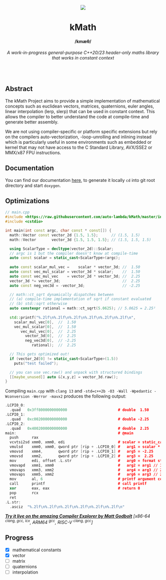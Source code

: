<p align="center">
  <img src="https://i.imgur.com/IPqkXTN.png">
   <h1 align="center" style="border-bottom: none">kMath</h1>
   <h4 align="center">/kmæθ/</h4>
   <h6 align="center">A work-in-progress general-purpose C++20/23 header-only maths library that works in constant context</h6>
   </br>
</p>

## Abstract

The kMath Project aims to provide a simple implementation of mathematical concepts such as euclidean vectors, matrices, quaternions, euler angles, linear interpolation (lerp, slerp) that can be used in constant context.
This allows the compiler to better understand the code at compile-time and generate better assembly.

We are not using compiler-specific or platform specific extensions but rely on the compilers auto-vectorization, -loop-unrolling and inlining instead which is particularly useful in some environments such as embedded or kernel that may not have access to the C Standard Library, AVX/SSE2 or MMX/x87 FPU instructions.

## Documentation

You can find our documentation [here](http://typena.me/docs/structmath_1_1_vector.html), to generate it locally `cd` into git root directory and start `doxygen`.

## Optimizations

```cpp
// main.cpp
#include <https://raw.githubusercontent.com/auto-lambda/kMath/master/include/math.hpp>
#include <cstdio>

int main(int const argc, char const * const[]) {
  math::Vector const vector_2d {1.5, 1.5};      // (1.5, 1.5)
  math::Vector       vector_3d {1.5, 1.5, 1.5}; // (1.5, 1.5, 1.5)

  using ScalarType = decltype(vector_2d)::Scalar;
  // argc is 1 but the compiler doesn't know at compile-time
  auto const scalar = static_cast<ScalarType>(argc);
  
  auto const scalar_mul_vec =    scalar * vector_3d; //  1.50
  auto const vec_mul_scalar = vector_3d * scalar;    //  1.50
  auto const vec_mul_vec    = vector_2d * vector_3d; //  2.25
  vector_3d *= vector_3d;                            //  2.25
  auto const neg_vec3d = -vector_3d;                 // -2.25

  // math::ct_sqrt dynamically dispatches between
  // (a) compile-time implementation of sqrt if constant evaluated
  // (b) std::sqrt otherwise
  auto constexpr rational = math::ct_sqrt(5.0625); // 5.0625 = 2.25²
  
  std::printf("%.2lf\n%.2lf\n%.2lf\n%.2lf\n%.2lf\n%.2lf\n",
    scalar_mul_vec[0],  //  1.50
    vec_mul_scalar[0],  //  1.50
       vec_mul_vec[0],  //  2.25
         vector_3d[0],  //  2.25
         neg_vec3d[0],  // -2.25
            rational);  //  2.25

  // This gets optimized out!
  if (vector_2d[0] != static_cast<ScalarType>(1.5))
    puts("test failed");

  // you can use vec.raw() and unpack with structured bindings
  [[maybe_unused]] auto &[x,y,z] = vector_3d.raw();
}
```
Compiling `main.cpp` with `clang 13` and `-std=c++2b -O3 -Wall -Wpedantic -Wconversion -Werror -mavx2` produces the following output:
```cpp
.LCPI0_0:
  .quad   0x3ff8000000000000                       # double  1.50
.LCPI0_1:
  .quad   0xc002000000000000                       # double -2.25
.LCPI0_2:
  .quad   0x4002000000000000                       # double  2.25
main:                                              # @main
  push      rax
  vcvtsi2sd xmm0, xmm0, edi                        # scalar = static_cast<ScalarType>(argc)
  vmulsd    xmm0, xmm0, qword ptr [rip + .LCPI0_0] #   arg1 = scalar * vector_3d // 1.50
  vmovsd    xmm4,       qword ptr [rip + .LCPI0_1] #   arg5 = -2.25
  vmovsd    xmm2,       qword ptr [rip + .LCPI0_2] #   arg3 =  2.25
  mov       edi, offset .L.str                     #   arg0 = format string
  vmovapd   xmm1, xmm0                             #   arg2 = arg1 // 1.50
  vmovaps   xmm3, xmm2                             #   arg4 = arg3 // 2.25
  vmovaps   xmm5, xmm2                             #   arg6 = arg3 // 2.25
  mov       al, 6                                  # printf argument count
  call      printf                                 # call printf
  xor       eax, eax                               # return 0
  pop       rcx
  ret
.L.str:
  .asciz  "%.2lf\n%.2lf\n%.2lf\n%.2lf\n%.2lf\n%.2lf\n"
```
***[Try it live on the amazing Compiler Explorer by Matt Godbolt](https://godbolt.org/z/6qPWqrcxr)*** *[x86-64 <sup>clang, gcc, icx</sup>, ARM64 <sup>gcc</sup>, RISC-V <sup>clang, gcc</sup>]*

## Progress
- [x] mathematical constants
- [x] vector
- [ ] matrix
- [ ] quaternions
- [ ] interpolation
